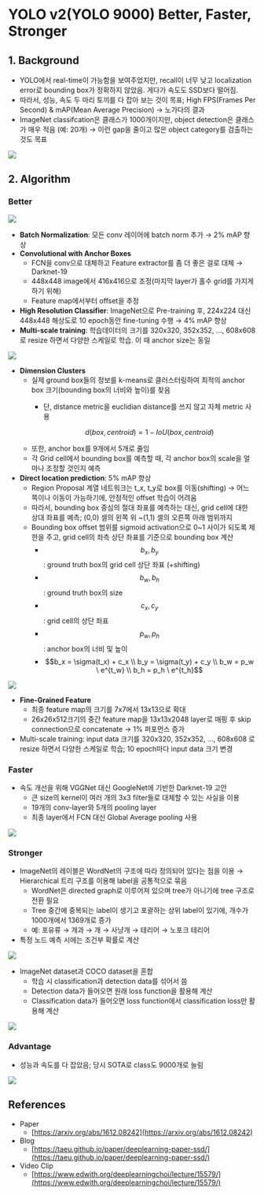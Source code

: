 # YOLO v2\(YOLO 9000\) Better, Faster, Stronger

## 1. Background

* YOLO에서 real-time이 가능함을 보여주었지만, recall이 너무 낮고 localization error로 bounding box가 정확하지 않았음. 게다가 속도도 SSD보다 떨어짐.
* 따라서, 성능, 속도 두 마리 토끼를 다 잡아 보는 것이 목표; High FPS\(Frames Per Second\) & mAP\(Mean Average Precision\) → 노가다의 결과
* ImageNet classifcation은 클래스가 1000개이지만, object detection은 클래스가 매우 적음 \(예: 20개\) → 이런 gap을 줄이고 많은 object category를 검출하는 것도 목표

![](../../.gitbook/assets/_2020-02-25__3.48.29.png)

## 2. Algorithm

### Better

![](../../.gitbook/assets/_2020-02-25__4.29.57.png)

* **Batch Normalization**: 모든 conv 레이어에 batch norm 추가 → 2% mAP 향상
* **Convolutional with Anchor Boxes**
  * FCN을 conv으로 대체하고 Feature extractor를 좀 더 좋은 걸로 대체 → Darknet-19
  * 448x448 image에서 416x416으로 조정\(마지막 layer가 홀수 grid를 가지게 하기 위해\)
  * Feature map에서부터 offset을 추정
* **High Resolution Classifier**: ImageNet으로 Pre-training 후, 224x224 대신 448x448 해상도로 10 epoch동안 fine-tuning 수행 → 4% mAP 향상
* **Multi-scale training**: 학습데이터의 크기를 320x320, 352x352, ..., 608x608 로 resize 하면서 다양한 스케일로 학습. 이 때 anchor size는 동일

![](../../.gitbook/assets/untitled%20%281%29.png)

* **Dimension Clusters**
  * 실제 ground box들의 정보를 k-means로 클러스터링하여 최적의 anchor box 크기\(bounding box의 너비와 높이\)를 찾음
    * 단, distance metric을 euclidian distance를 쓰지 않고 자체 metric 사용

      $$d(box, centroid) = 1 - IoU(box, centroid)$$
  * 또한, anchor box를 9개에서 5개로 줄임
  * 각 Grid cell에서 bounding box를 예측할 때, 각 anchor box의 scale을 얼마나 조정할 것인지 예측
* **Direct location prediction**:  5% mAP 향상
  * Region Proposal 계열 네트워크는 t\_x, t\_y로 box를 이동\(shifting\) → 어느 쪽이나 이동이 가능하기에, 안정적인 offset 학습이 어려움
  * 따라서, bounding box 중심의 절대 좌표를 예측하는 대신, grid cell에 대한 상대 좌표를 예측; \(0,0\) 셀의 왼쪽 위 ~\(1,1\) 셀의 오른쪽 아래 범위까지
  * Bounding box offset 범위를 sigmoid activation으로 0~1 사이가 되도록 제한을 주고, grid cell의 좌측 상단 좌표를 기준으로 bounding box 계산
    * $$b_x, b_y$$: ground truth box의 grid cell 상단 좌표 \(+shifting\)
    * $$b_w, b_h$$: ground truth box의 size
    * $$c_x, c_y$$: grid cell의 상단 좌표
    * $$p_w, p_h$$: anchor box의 너비 및 높이
    * $$b_x = \sigma(t_x) + c_x \\ b_y = \sigma(t_y) + c_y \\ b_w = p_w \ e^{t_w} \\ b_h = p_h \ e^{t_h}$$ 

![](../../.gitbook/assets/_2020-02-25__4.29.03.png)

* **Fine-Grained Feature**
  * 최종 feature map의 크기를 7x7에서 13x13으로 확대
  * 26x26x512크기의 중간 feature map을 13x13x2048 layer로 매핑 후 skip connection으로 concatenate → 1% 퍼포먼스 증가
* Multi-scale training: input data 크기를 320x320, 352x352, ..., 608x608 로 resize 하면서 다양한 스케일로 학습; 10 epoch마다 input data 크기 변경

### Faster

* 속도 개선을 위해 VGGNet 대신 GoogleNet에 기반한 Darknet-19 고안
  * 큰 size의 kernel이 여러 개의 3x3 filter들로 대체할 수 있는 사실을 이용
  * 19개의 conv-layer와 5개의 pooling layer
  * 최종 layer에서 FCN 대신 Global Average pooling 사용

![](../../.gitbook/assets/untitled-1%20%2812%29.png)

### Stronger

* ImageNet의 레이블은 WordNet의 구조에 따라 정의되어 있다는 점을 이용 → Hierarchical 트리 구조를 이용해 label을 공통적으로 묶음
  * WordNet은 directed graph로 이루어져 있으며 tree가 아니기에 tree 구조로 전환 필요
  * Tree 중간에 중복되는 label이 생기고 포괄하는 상위 label이 있기에, 개수가 1000개에서 1369개로 증가
  * 예: 포유류 → 개과 → 개 → 사냥개 → 테리어 → 노포크 테리어
* 특정 노드 예측 시에는 조건부 확률로 계산

![](../../.gitbook/assets/untitled-2%20%281%29.png)

* ImageNet dataset과 COCO dataset을 혼합
  * 학습 시 classification과 detection data를 섞어서 씀
  * Detection data가 들어오면 원래 loss function을 활용해 계산
  * Classification data가 들어오면 loss function에서 classification loss만 활용해 계산

![](../../.gitbook/assets/_2020-02-25__4.31.31.png)

### Advantage

* 성능과 속도를 다 잡았음; 당시 SOTA로 class도 9000개로 늘림

![](../../.gitbook/assets/untitled-3%20%283%29.png)

## References

* Paper
  * [https://arxiv.org/abs/1612.08242](https://arxiv.org/abs/1612.08242)
* Blog
  * [https://taeu.github.io/paper/deeplearning-paper-ssd/](https://taeu.github.io/paper/deeplearning-paper-ssd/)
* Video Clip
  * [https://www.edwith.org/deeplearningchoi/lecture/15579/](https://www.edwith.org/deeplearningchoi/lecture/15579/)

